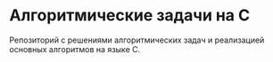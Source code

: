 # Алгоритмические задачи на C

Репозиторий с решениями алгоритмических задач и реализацией основных алгоритмов на языке C.